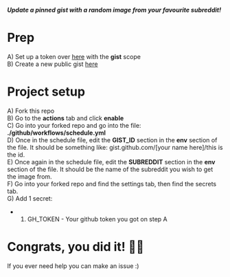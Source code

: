 **_Update a pinned gist with a random image from your favourite subreddit!_**<br>

# Prep

A) Set up a token over [here](https://github.com/settings/tokens/new) with the **gist** scope<br>
B) Create a new public gist [here](https://gist.github.com)

# Project setup

A) Fork this repo<br>
B) Go to the **actions** tab and click **enable**<br>
C) Go into your forked repo and go into the file: **./github/workflows/schedule.yml**<br>
D) Once in the schedule file, edit the **GIST_ID** section in the **env** section of the file. It should be something like: gist.github.com/[your name here]/this is the id.<br>
E) Once again in the schedule file, edit the **SUBREDDIT** section in the **env** section of the file. It should be the name of the subreddit you wish to get the image from. <br>
F) Go into your forked repo and find the settings tab, then find the secrets tab.<br>
G) Add 1 secret:

- 1. GH_TOKEN - Your github token you got on step A

# Congrats, you did it! 🎉🎉

If you ever need help you can make an issue :)
